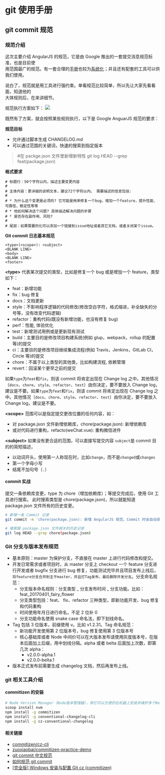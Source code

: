 # git 使用手册

##

## git commit 规范

### 规范介绍

这次主要介绍 AngularJS 的规范，它是由 Google 推出的一套提交消息规范标准，也是目前使  
用范围最广的规范。有一套合理的[手册](https://docs.google.com/document/d/1QrDFcIiPjSLDn3EL15IJygNPiHORgU1_OOAqWjiDU5Y/edit)也较为[系统化](https://github.com/angular/angular.js/blob/master/CONTRIBUTING.md#toc10)；并且还有配套的工具可以供我们使用。

说白了，规范就是用工具进行强约束。单看规范比较简单，所以先让大家先看看面，知道他的  
大体规则后，在来讲细节。

规范执行方案如下：
![](https://img2018.cnblogs.com/blog/328599/201901/328599-20190123104101160-845368160.png)

既然有了方案，就会按照某些规则执行，以下是 Google AnguarJS 规范的要求：

**规范目标**

- 允许通过脚本生成 CHANGELOG.md
- 可以通过范围的关键词，快速的搜索到指定版本

> #在 packge.json 文件里新增新特性
> git log HEAD --grep feat(package.json)

**格式要求**

```
# 标题行：50个字符以内，描述主要变更内容
#
# 主体内容：更详细的说明文本，建议72个字符以内。 需要描述的信息包括:
#
# * 为什么这个变更是必须的? 它可能是用来修复一个bug，增加一个feature，提升性能、可靠性、稳定性等等
# * 他如何解决这个问题? 具体描述解决问题的步骤
# * 是否存在副作用、风险?
#
# 尾部：如果需要的化可以添加一个链接到issue地址或者其它文档，或者关闭某个issue。
```

**Git commit 日志基本规范**

```
<type>(<scope>): <subject>
<BLANK LINE>
<body>
<BLANK LINE>
<footer>
```

**\<type\>**
代表某次提交的类型，比如是修复一个 bug 或是增加一个 feature，类型如下：

- feat：新增功能
- fix：bug 修复
- docs：文档更新
- style：不影响程序逻辑的代码修改(修改空白字符，格式缩进，补全缺失的分号等，没有改变代码逻辑)
- refactor：重构代码(既没有新增功能，也没有修复 bug)
- perf：性能, 体验优化
- test：新增测试用例或是更新现有测试
- build：主要目的是修改项目构建系统(例如 glup，webpack，rollup 的配置等)的提交
- ci：主要目的是修改项目继续集成流程(例如 Travis，Jenkins，GitLab CI，Circle 等)的提交
- chore：不属于以上类型的其他类，比如构建流程, 依赖管理
- revert：回滚某个更早之前的提交

如果`type`为`feat`和`fix`，则该 commit 将肯定出现在 Change log 之中。其他情况（`docs`、`chore`、`style`、`refactor`、`test`）由你决定，要不要放入 Change log，建议是不要。如果`type`为`feat`和`fix`，则该 commit 将肯定出现在 Change log 之中。其他情况（`docs`、`chore`、`style`、`refactor`、`test`）由你决定，要不要放入 Change log，建议是不要。

**\<scope\>**
范围可以是指定提交更改位置的任何内容，如：

- 对 package.json 文件新增依赖库，chore(package.json): 新增依赖库
- 或对代码进行重构，refacto(weChat.vue): 重构微信进件

**\<subject\>**
如果没有更合适的范围，可以直接写提交内容
`subject`是 commit 目的的简短描述，

- 以动词开头，使用第一人称现在时，比如`change`，而不是`changed`或`changes`
- 第一个字母小写
- 结尾不加句号（`.`）

#### commit 实战

提交一条依赖库变更，type 为 chore（增加依赖库）；等提交完成后，使用 Git 工具进行搜索。
此时搜索类型是 chore(package.json)，所以就能知道 package.json 文件所有的历史变更。

```sh
# 新增一条 Commit 记录
git commit -m 'chore(package.json): 新增 AngularJS 规范，Commit 时会自动调用钩子（GitHook）来判断 Message 是否有效'

# 搜索跟 package.json 文件相关的历史记录
git log HEAD --grep chore(package.json)
```

### Git 分支与版本发布规范

- 基本原则：master 为保护分支，不直接在 master 上进行代码修改和提交。
- 开发日常需求或者项目时，从 master 分支上 checkout 一个 feature 分支进行开发或者 bugfix 分支进行 bug 修复，功能测试完毕并且项目发布上线后，`将feature分支合并到主干master，并且打Tag发布，最后删除开发分支`。分支命名规范：
  - 分支版本命名规则：分支类型 \_ 分支发布时间 \_ 分支功能。比如：feat_20170401_fairy_flower
  - 分支类型包括：feat、 fix、refactor 三种类型，即新功能开发、bug 修复和代码重构
  - 时间使用年月日进行命名，不足 2 位补 0
  - 分支功能命名使用 snake case 命名法，即下划线命名。
- Tag 包括 3 位版本，前缀使用 v。比如 v1.2.31。Tag 命名规范：
  - 新功能开发使用第 2 位版本号，bug 修复使用第 3 位版本号
  - 核心基础库或者 Node 中间价可以在大版本发布请使用灰度版本号，在版本后面加上后缀，用中划线分隔。alpha 或者 belta 后面加上次数，即第几次 alpha：
    - v2.0.0-alpha.1
    - v2.0.0-belta.1
- 版本正式发布前需要生成 changelog 文档，然后再发布上线。

### git 相关工具介绍

#### commitizen 的安装

```sh
# Node Version Manager（Node版本管理器），用它可以方便的在机器上安装并维护多个Node的版本
scoop install nvm
npm install -g commitizen
npm install -g conventional-changelog-cli
npm install -g cz-conventional-changelog
```

#### 相关链接

- [commitizen/cz-cli](https://github.com/commitizen/cz-cli)
- [zuoxiaobai/commitizen-practice-demo](https://github.com/zuoxiaobai/commitizen-practice-demo)
- [git commit 中文规范](https://github.com/feflow/git-commit-style-guide)
- [如何规范 git commit](https://www.cnblogs.com/jiaoshou/p/11190619.html)
- [[完全版] Windows 安装与配置 Git cz (commitizen)](https://blog.csdn.net/weixin_43128203/article/details/118194415)
